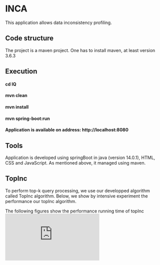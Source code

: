 # INCA 
This application allows data inconsistency profiling.

## Code structure

The project is a maven project. One has to install maven, at least version 3.6.3

## Execution 
#### cd IQ
####  mvn clean
####  mvn install
####  mvn spring-boot:run
####  Application is available on address: http://localhost:8080

## Tools 
Application is developed using springBoot in java (version 14.0.1), HTML, CSS and JavaScript. As mentioned above, it managed using maven.


## TopInc
To perform top-k query processing, we use our developped algorithm called TopInc algorithm. Below, we show by intensive experiment the performance our topInc algorithm.

The following figures show the performance running time of topInc
![alt text](https://github.com/oussissa123/INCA/blob/master/time_Q1.pdf)
